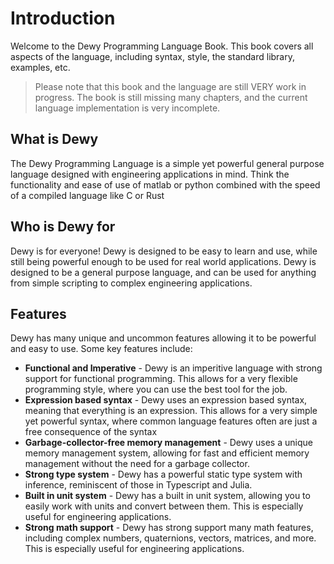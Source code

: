 # Introduction

Welcome to the Dewy Programming Language Book. This book covers all aspects of the language, including syntax, style, the standard library, examples, etc. 

> Please note that this book and the language are still VERY work in progress. The book is still missing many chapters, and the current language implementation is very incomplete.

## What is Dewy

The Dewy Programming Language is a simple yet powerful general purpose language designed with engineering applications in mind. Think the functionality and ease of use of matlab or python combined with the speed of a compiled language like C or Rust

## Who is Dewy for

Dewy is for everyone! Dewy is designed to be easy to learn and use, while still being powerful enough to be used for real world applications. Dewy is designed to be a general purpose language, and can be used for anything from simple scripting to complex engineering applications.

## Features
Dewy has many unique and uncommon features allowing it to be powerful and easy to use. Some key features include:
- **Functional and Imperative** - Dewy is an imperitive language with strong support for functional programming. This allows for a very flexible programming style, where you can use the best tool for the job.
- **Expression based syntax** - Dewy uses an expression based syntax, meaning that everything is an expression. This allows for a very simple yet powerful syntax, where common language features often are just a free consequence of the syntax
- **Garbage-collector-free memory management** - Dewy uses a unique memory management system, allowing for fast and efficient memory management without the need for a garbage collector.
- **Strong type system** - Dewy has a powerful static type system with inference, reminiscent of those in Typescript and Julia.
- **Built in unit system** - Dewy has a built in unit system, allowing you to easily work with units and convert between them. This is especially useful for engineering applications.
- **Strong math support** - Dewy has strong support many math features, including complex numbers, quaternions, vectors, matrices, and more. This is especially useful for engineering applications.
